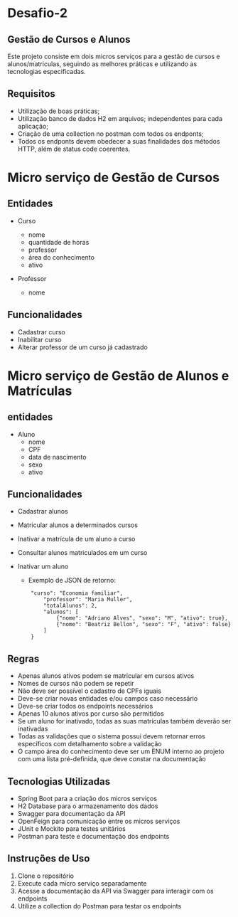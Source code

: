 # Desafio-2
## Gestão de Cursos e Alunos

Este projeto consiste em dois micros serviços para a gestão de cursos e alunos/matriculas, seguindo as melhores práticas e utilizando as tecnologias especificadas.

## Requisitos 
    
* Utilização de boas práticas;
* Utilização banco de dados H2 em arquivos; independentes para cada aplicação;
* Criação de uma collection no postman com todos os endponts;
* Todos os endponts devem obedecer a suas finalidades dos métodos HTTP, além de status code coerentes.

# Micro serviço de Gestão de Cursos

## Entidades

* Curso 
    * nome  
    * quantidade de horas 
    * professor 
    * área do conhecimento
    * ativo

* Professor
    * nome

## Funcionalidades 

- Cadastrar curso
- Inabilitar curso
- Alterar professor de um curso já cadastrado

# Micro serviço de Gestão de Alunos e Matrículas

## entidades 

* Aluno 
    * nome 
    * CPF
    * data de nascimento
    * sexo 
    * ativo 

## Funcionalidades

- Cadastrar alunos
- Matricular alunos a determinados cursos
- Inativar a matrícula de um aluno a curso
- Consultar alunos matriculados em um curso
- Inativar um aluno
    - Exemplo de JSON de retorno:

    ```
        "curso": "Economia familiar",
    	    "professor": "Maria Muller",
    	    "totalAlunos": 2,
    	    "alunos": [
    	        {"nome": "Adriano Alves", "sexo": "M", "ativo": true},
                {"nome": "Beatriz Bellon", "sexo": "F", "ativo": false}
    	    ]
    	}

    ```
## Regras 
* Apenas alunos ativos podem se matricular em cursos ativos
* Nomes de cursos não podem se repetir
* Não deve ser possível o cadastro de CPFs iguais
* Deve-se criar novas entidades e/ou campos caso necessário
* Deve-se criar todos os endpoints necessários
* Apenas 10 alunos ativos por curso são permitidos
* Se um aluno for inativado, todas as suas matrículas também deverão ser inativadas
* Todas as validações que o sistema possui devem retornar erros específicos com detalhamento sobre a validação
* O campo área do conhecimento deve ser um ENUM interno ao projeto com uma lista pré-definida, que deve constar na documentação

## Tecnologias Utilizadas 
*	Spring Boot para a criação dos micros serviços
*	H2 Database para o armazenamento dos dados
*	Swagger para documentação da API
*	OpenFeign para comunicação entre os micros serviços
*	JUnit e Mockito para testes unitários
*	Postman para teste e documentação dos endpoints

## Instruções de Uso
1.	Clone o repositório
2.	Execute cada micro serviço separadamente
3.	Acesse a documentação da API via Swagger para interagir com os endpoints
4.	Utilize a collection do Postman para testar os endpoints
